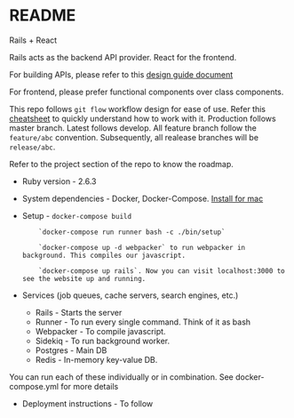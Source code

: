# README

Rails + React

Rails acts as the backend API provider. React for the frontend.

For building APIs, please refer to this [design guide document](https://geemus.gitbooks.io/http-api-design/content/en/)

For frontend, please prefer functional components over class components.

This repo follows `git flow` workflow design for ease of use. Refer this [cheatsheet]() to quickly understand how to work with it. Production follows master branch. Latest follows develop. All feature branch follow the `feature/abc` convention. Subsequently, all realease branches will be `release/abc`.

Refer to the project section of the repo to know the roadmap.

* Ruby version - 2.6.3

* System dependencies - Docker, Docker-Compose. [Install for mac](https://docs.docker.com/docker-for-mac/install/)

* Setup - `docker-compose build`

          `docker-compose run runner bash -c ./bin/setup`

          `docker-compose up -d webpacker` to run webpacker in background. This compiles our javascript.

          `docker-compose up rails`. Now you can visit localhost:3000 to see the website up and running.

* Services (job queues, cache servers, search engines, etc.)

  - Rails - Starts the server
  - Runner - To run every single command. Think of it as bash
  - Webpacker - To compile javascript.
  - Sidekiq - To run background worker.
  - Postgres - Main DB
  - Redis - In-memory key-value DB.

You can run each of these individually or in combination. See docker-compose.yml for more details

* Deployment instructions - To follow
